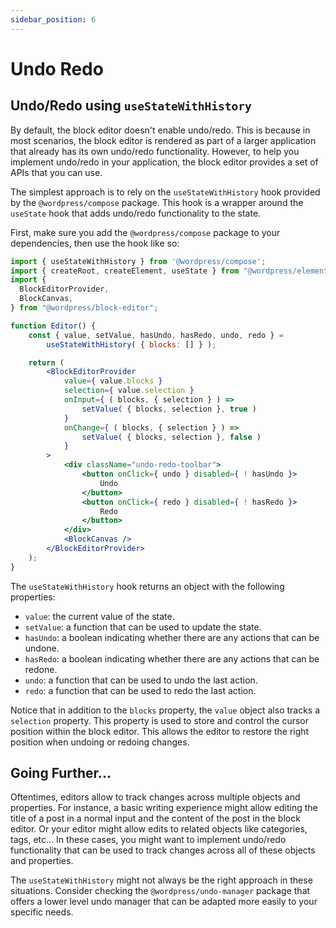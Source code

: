 ```yaml
---
sidebar_position: 6
---
```


# Undo Redo

## Undo/Redo using `useStateWithHistory`

By default, the block editor doesn't enable undo/redo. This is because in most scenarios, the block editor is rendered as part of a larger application that already has its own undo/redo functionality. However, to help you implement undo/redo in your application, the block editor provides a set of APIs that you can use.

The simplest approach is to rely on the `useStateWithHistory` hook provided by the `@wordpress/compose` package. This hook is a wrapper around the `useState` hook that adds undo/redo functionality to the state. 

First, make sure you add the `@wordpress/compose` package to your dependencies, then use the hook like so:

```jsx
import { useStateWithHistory } from '@wordpress/compose';
import { createRoot, createElement, useState } from "@wordpress/element";
import {
  BlockEditorProvider,
  BlockCanvas,
} from "@wordpress/block-editor";

function Editor() {
	const { value, setValue, hasUndo, hasRedo, undo, redo } =
		useStateWithHistory( { blocks: [] } );

	return (
        <BlockEditorProvider
            value={ value.blocks }
            selection={ value.selection }
            onInput={ ( blocks, { selection } ) =>
                setValue( { blocks, selection }, true )
            }
            onChange={ ( blocks, { selection } ) =>
                setValue( { blocks, selection }, false )
            }
        >
            <div className="undo-redo-toolbar">
                <button onClick={ undo } disabled={ ! hasUndo }>
                    Undo
                </button>
                <button onClick={ redo } disabled={ ! hasRedo }>
                    Redo
                </button>
            </div>
            <BlockCanvas />
        </BlockEditorProvider>
	);
}
```

The `useStateWithHistory` hook returns an object with the following properties:

- `value`: the current value of the state.
- `setValue`: a function that can be used to update the state.
- `hasUndo`: a boolean indicating whether there are any actions that can be undone.
- `hasRedo`: a boolean indicating whether there are any actions that can be redone.
- `undo`: a function that can be used to undo the last action.
- `redo`: a function that can be used to redo the last action.

Notice that in addition to the `blocks` property, the `value` object also tracks a `selection` property. This property is used to store and control the cursor position within the block editor. This allows the editor to restore the right position when undoing or redoing changes.

## Going Further...

Oftentimes, editors allow to track changes across multiple objects and properties. For instance, a basic writing experience might allow editing the title of a post in a normal input and the content of the post in the block editor. Or your editor might allow edits to related objects like categories, tags, etc... In these cases, you might want to implement undo/redo functionality that can be used to track changes across all of these objects and properties.

The `useStateWithHistory` might not always be the right approach in these situations. Consider checking the `@wordpress/undo-manager` package that offers a lower level undo manager that can be adapted more easily to your specific needs.
